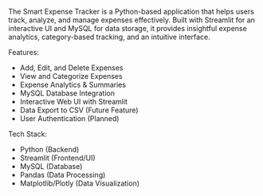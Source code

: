 The Smart Expense Tracker is a Python-based application that helps users track, analyze, and manage expenses effectively. Built with Streamlit for an interactive UI and MySQL for data storage, it provides insightful expense analytics, category-based tracking, and an intuitive interface.

Features:
- Add, Edit, and Delete Expenses
- View and Categorize Expenses
- Expense Analytics & Summaries
- MySQL Database Integration
- Interactive Web UI with Streamlit
- Data Export to CSV (Future Feature)
- User Authentication (Planned)

Tech Stack:
- Python (Backend)
- Streamlit (Frontend/UI)
- MySQL (Database)
- Pandas (Data Processing)
- Matplotlib/Plotly (Data Visualization)
